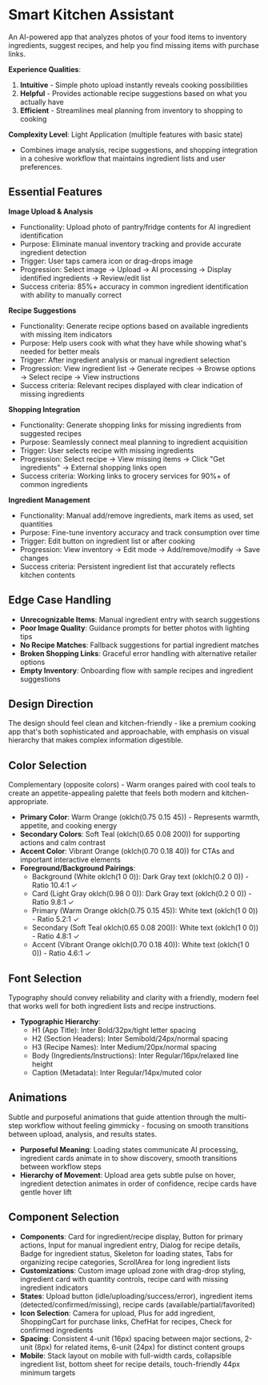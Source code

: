 # Smart Kitchen Assistant

An AI-powered app that analyzes photos of your food items to inventory ingredients, suggest recipes, and help you find missing items with purchase links.

**Experience Qualities**:
1. **Intuitive** - Simple photo upload instantly reveals cooking possibilities
2. **Helpful** - Provides actionable recipe suggestions based on what you actually have
3. **Efficient** - Streamlines meal planning from inventory to shopping to cooking

**Complexity Level**: Light Application (multiple features with basic state)
- Combines image analysis, recipe suggestions, and shopping integration in a cohesive workflow that maintains ingredient lists and user preferences.

## Essential Features

**Image Upload & Analysis**
- Functionality: Upload photo of pantry/fridge contents for AI ingredient identification
- Purpose: Eliminate manual inventory tracking and provide accurate ingredient detection
- Trigger: User taps camera icon or drag-drops image
- Progression: Select image → Upload → AI processing → Display identified ingredients → Review/edit list
- Success criteria: 85%+ accuracy in common ingredient identification with ability to manually correct

**Recipe Suggestions**
- Functionality: Generate recipe options based on available ingredients with missing item indicators
- Purpose: Help users cook with what they have while showing what's needed for better meals
- Trigger: After ingredient analysis or manual ingredient selection
- Progression: View ingredient list → Generate recipes → Browse options → Select recipe → View instructions
- Success criteria: Relevant recipes displayed with clear indication of missing ingredients

**Shopping Integration**
- Functionality: Generate shopping links for missing ingredients from suggested recipes
- Purpose: Seamlessly connect meal planning to ingredient acquisition
- Trigger: User selects recipe with missing ingredients
- Progression: Select recipe → View missing items → Click "Get ingredients" → External shopping links open
- Success criteria: Working links to grocery services for 90%+ of common ingredients

**Ingredient Management**
- Functionality: Manual add/remove ingredients, mark items as used, set quantities
- Purpose: Fine-tune inventory accuracy and track consumption over time
- Trigger: Edit button on ingredient list or after cooking
- Progression: View inventory → Edit mode → Add/remove/modify → Save changes
- Success criteria: Persistent ingredient list that accurately reflects kitchen contents

## Edge Case Handling

- **Unrecognizable Items**: Manual ingredient entry with search suggestions
- **Poor Image Quality**: Guidance prompts for better photos with lighting tips
- **No Recipe Matches**: Fallback suggestions for partial ingredient matches
- **Broken Shopping Links**: Graceful error handling with alternative retailer options
- **Empty Inventory**: Onboarding flow with sample recipes and ingredient suggestions

## Design Direction

The design should feel clean and kitchen-friendly - like a premium cooking app that's both sophisticated and approachable, with emphasis on visual hierarchy that makes complex information digestible.

## Color Selection

Complementary (opposite colors) - Warm oranges paired with cool teals to create an appetite-appealing palette that feels both modern and kitchen-appropriate.

- **Primary Color**: Warm Orange (oklch(0.75 0.15 45)) - Represents warmth, appetite, and cooking energy
- **Secondary Colors**: Soft Teal (oklch(0.65 0.08 200)) for supporting actions and calm contrast
- **Accent Color**: Vibrant Orange (oklch(0.70 0.18 40)) for CTAs and important interactive elements
- **Foreground/Background Pairings**: 
  - Background (White oklch(1 0 0)): Dark Gray text (oklch(0.2 0 0)) - Ratio 10.4:1 ✓
  - Card (Light Gray oklch(0.98 0 0)): Dark Gray text (oklch(0.2 0 0)) - Ratio 9.8:1 ✓
  - Primary (Warm Orange oklch(0.75 0.15 45)): White text (oklch(1 0 0)) - Ratio 5.2:1 ✓
  - Secondary (Soft Teal oklch(0.65 0.08 200)): White text (oklch(1 0 0)) - Ratio 4.8:1 ✓
  - Accent (Vibrant Orange oklch(0.70 0.18 40)): White text (oklch(1 0 0)) - Ratio 4.6:1 ✓

## Font Selection

Typography should convey reliability and clarity with a friendly, modern feel that works well for both ingredient lists and recipe instructions.

- **Typographic Hierarchy**: 
  - H1 (App Title): Inter Bold/32px/tight letter spacing
  - H2 (Section Headers): Inter Semibold/24px/normal spacing
  - H3 (Recipe Names): Inter Medium/20px/normal spacing
  - Body (Ingredients/Instructions): Inter Regular/16px/relaxed line height
  - Caption (Metadata): Inter Regular/14px/muted color

## Animations

Subtle and purposeful animations that guide attention through the multi-step workflow without feeling gimmicky - focusing on smooth transitions between upload, analysis, and results states.

- **Purposeful Meaning**: Loading states communicate AI processing, ingredient cards animate in to show discovery, smooth transitions between workflow steps
- **Hierarchy of Movement**: Upload area gets subtle pulse on hover, ingredient detection animates in order of confidence, recipe cards have gentle hover lift

## Component Selection

- **Components**: Card for ingredient/recipe display, Button for primary actions, Input for manual ingredient entry, Dialog for recipe details, Badge for ingredient status, Skeleton for loading states, Tabs for organizing recipe categories, ScrollArea for long ingredient lists
- **Customizations**: Custom image upload zone with drag-drop styling, ingredient card with quantity controls, recipe card with missing ingredient indicators
- **States**: Upload button (idle/uploading/success/error), ingredient items (detected/confirmed/missing), recipe cards (available/partial/favorited)
- **Icon Selection**: Camera for upload, Plus for add ingredient, ShoppingCart for purchase links, ChefHat for recipes, Check for confirmed ingredients
- **Spacing**: Consistent 4-unit (16px) spacing between major sections, 2-unit (8px) for related items, 6-unit (24px) for distinct content groups
- **Mobile**: Stack layout on mobile with full-width cards, collapsible ingredient list, bottom sheet for recipe details, touch-friendly 44px minimum targets